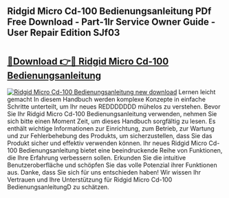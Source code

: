 ## Ridgid Micro Cd-100 Bedienungsanleitung PDf Free Download - Part-1lr Service Owner Guide - User Repair Edition SJf03

# <h2><a href="http://df61vb.blite.top/?on=Ridgid+Micro+Cd-100+Bedienungsanleitung">🔗Download 👉🔴 Ridgid Micro Cd-100 Bedienungsanleitung</a></h2>

[![Ridgid Micro Cd-100 Bedienungsanleitung new download](https://i.imgur.com/lujVjoI.png)](http://df61vb.blite.top/?on=Ridgid+Micro+Cd-100+Bedienungsanleitung)
Lernen leicht gemacht In diesem Handbuch werden komplexe Konzepte in einfache Schritte unterteilt, um Ihr neues REDDDDDDD mühelos zu verstehen. Bevor Sie Ihr Ridgid Micro Cd-100 Bedienungsanleitung verwenden, nehmen Sie sich bitte einen Moment Zeit, um dieses Handbuch sorgfältig zu lesen. Es enthält wichtige Informationen zur Einrichtung, zum Betrieb, zur Wartung und zur Fehlerbehebung des Produkts, um sicherzustellen, dass Sie das Produkt sicher und effektiv verwenden können. Ihr neues Ridgid Micro Cd-100 Bedienungsanleitung bietet eine beeindruckende Reihe von Funktionen, die Ihre Erfahrung verbessern sollen. Erkunden Sie die intuitive Benutzeroberfläche und schöpfen Sie das volle Potenzial ihrer Funktionen aus. Danke, dass Sie sich für uns entschieden haben! Wir wissen Ihr Vertrauen und Ihre Unterstützung für Ridgid Micro Cd-100 BedienungsanleitungD zu schätzen.

